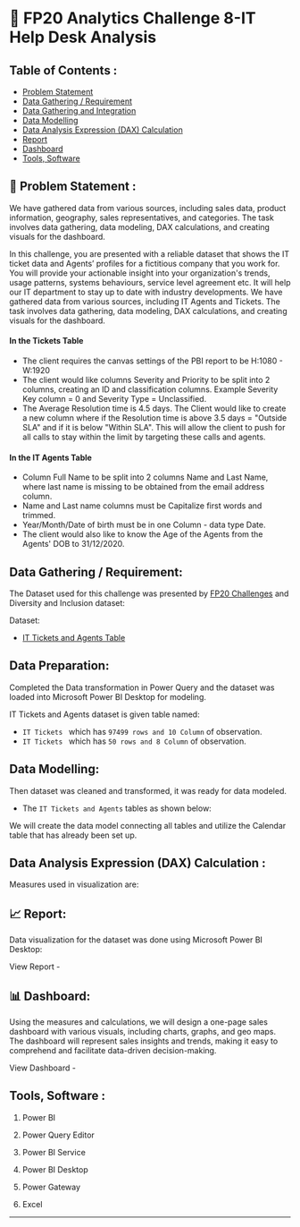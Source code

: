 # :ticket: FP20 Analytics Challenge 8-IT Help Desk Analysis

## Table of Contents :

- [Problem Statement](https://github.com/yogeshkasar778/Denis-Retail_sales_report_and_dashboard#problem-statement-)
- [Data Gathering / Requirement](https://github.com/yogeshkasar778/Denis-Retail_sales_report_and_dashboard#data-gathering--requirement)
- [Data Gathering and Integration](https://github.com/yogeshkasar778/Denis-Retail_sales_report_and_dashboard#data-gathering-and-integration)
- [Data Modelling](https://github.com/yogeshkasar778/Denis-Retail_sales_report_and_dashboard#data-modelling)
- [Data Analysis Expression (DAX) Calculation ](https://github.com/yogeshkasar778/Denis-Retail_sales_report_and_dashboard#data-analysis-expression-dax-calculation-)
- [Report](https://github.com/yogeshkasar778/Denis-Retail_sales_report_and_dashboard#bar_chart-report)
- [Dashboard](https://github.com/yogeshkasar778/Denis-Retail_sales_report_and_dashboard#bar_chart-dashboard)
- [Tools, Software](https://github.com/yogeshkasar778/Denis-Retail_sales_report_and_dashboard#tools-software-)

## :dart: Problem Statement :

We have gathered data from various sources, including sales data, product information, geography, sales representatives, and categories. The task involves data gathering, data modeling, DAX calculations, 
and creating visuals for the dashboard.

In this challenge, you are presented with a reliable dataset that shows the IT ticket data and Agents’ profiles for a fictitious company that you work for. 
You will provide your actionable insight into your organization's trends, usage patterns, systems behaviours, service level agreement etc. 
It will help our IT department to stay up to date with industry developments. We have gathered data from various sources, including IT Agents and Tickets. The task involves data gathering, data modeling, DAX calculations, 
and creating visuals for the dashboard.

#### In the Tickets Table

- The client requires the canvas settings of the PBI report to be H:1080 - W:1920
- The client would like columns Severity and Priority to be split into 2 columns, creating an ID and classification columns. Example Severity Key column = 0 and Severity Type = Unclassified.
- The Average Resolution time is 4.5 days. The Client would like to create a new column where if the Resolution time is above 3.5 days = "Outside SLA" and if it is below "Within SLA". This will allow the client to push for all calls to stay within the limit by targeting these calls and agents.
  
#### In the IT Agents Table

 - Column Full Name to be split into 2 columns Name and Last Name, where last name is missing to be obtained from the email address column.
 - Name and Last name columns must be Capitalize first words and trimmed.
 - Year/Month/Date of birth must be in one Column - data type Date.
 - The client would also like to know the Age of the Agents from the Agents' DOB 
to 31/12/2020.
    
## Data Gathering / Requirement:
The Dataset used for this challenge was presented by [FP20 Challenges](https://fp20analytics.com/challenges) and Diversity and Inclusion dataset:

Dataset: 
 - [IT Tickets and Agents Table](https://github.com/yogeshkasar778/FP20_Analytics_Challenge_8-IT_Help_Desk_Analysis/blob/main/IT%20Tickets%20Analysis.xlsx)

## Data Preparation:
Completed the Data transformation in Power Query and the dataset was loaded into Microsoft Power BI Desktop for modeling.

IT Tickets and Agents dataset is given table named:

- `IT Tickets ` which has `97499 rows and 10 Column` of observation.
- `IT Tickets ` which has `50 rows and 8 Column` of observation.


## Data Modelling:
Then dataset was cleaned and transformed, it was ready for data modeled.

- The `IT Tickets and Agents` tables as shown below:

We will create the data model connecting all tables and utilize the Calendar table that has already been set up.

## Data Analysis Expression (DAX) Calculation :
Measures used in visualization are:



## :chart_with_upwards_trend: Report:
Data visualization for the dataset was done using Microsoft Power BI Desktop:

View Report -
## :bar_chart: Dashboard:
Using the measures and calculations, we will design a one-page sales dashboard with various visuals, including charts, graphs, and geo maps. The dashboard will represent sales insights and trends, making it easy to comprehend and facilitate data-driven decision-making.

View Dashboard - 



## Tools, Software :

1. Power BI

2. Power Query Editor

3. Power BI Service

4. Power BI Desktop

5. Power Gateway

6. Excel

***
